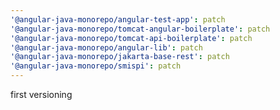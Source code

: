 ```yaml
---
'@angular-java-monorepo/angular-test-app': patch
'@angular-java-monorepo/tomcat-angular-boilerplate': patch
'@angular-java-monorepo/tomcat-api-boilerplate': patch
'@angular-java-monorepo/angular-lib': patch
'@angular-java-monorepo/jakarta-base-rest': patch
'@angular-java-monorepo/smispi': patch
---
```


first versioning

